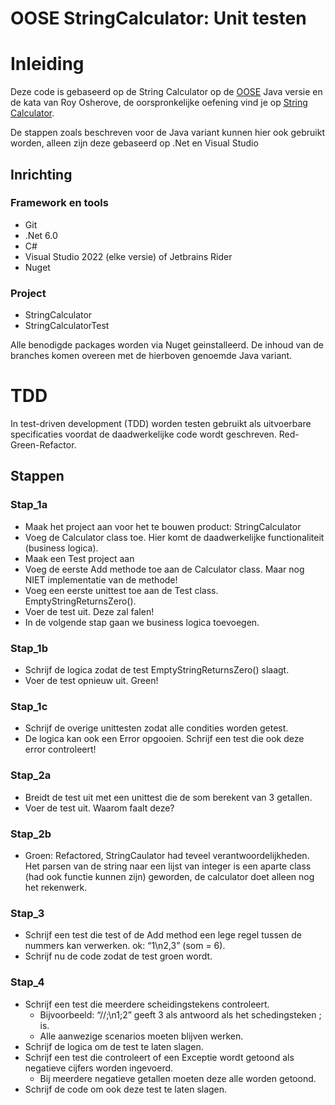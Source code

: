 # OOSE StringCalculator: Unit testen

# Inleiding
Deze code is gebaseerd op de String Calculator op de [OOSE](https://bitbucket.aimsites.nl/projects/OOSEDT/repos/string-calculator-kata-ut/browse) Java versie en de 
kata van Roy Osherove, de oorspronkelijke oefening vind je op [String Calculator](https://osherove.com/tdd-kata-1/).

De stappen zoals beschreven voor de Java variant kunnen hier ook gebruikt worden, alleen zijn deze gebaseerd op .Net en Visual Studio

## Inrichting

### Framework en tools
- Git
- .Net 6.0
- C#
- Visual Studio 2022 (elke versie) of Jetbrains Rider
- Nuget

### Project

- StringCalculator
- StringCalculatorTest

Alle benodigde packages worden via Nuget geinstalleerd. De inhoud van de branches komen overeen met de hierboven genoemde Java variant.

# TDD
In test-driven development (TDD) worden testen gebruikt als uitvoerbare specificaties voordat de daadwerkelijke code wordt geschreven.
Red-Green-Refactor.


## Stappen 

### Stap_1a
- Maak het project aan voor het te bouwen product: StringCalculator
- Voeg de Calculator class toe. Hier komt de daadwerkelijke functionaliteit (business logica).
- Maak een Test project aan
- Voeg de eerste Add methode toe aan de Calculator class. Maar nog NIET implementatie van de methode!
- Voeg een eerste unittest toe aan de Test class. EmptyStringReturnsZero().
- Voer de test uit. Deze zal falen! 
- In de volgende stap gaan we business logica toevoegen.

### Stap_1b
- Schrijf de logica zodat de test EmptyStringReturnsZero() slaagt.
- Voer de test opnieuw uit. Green!

### Stap_1c
- Schrijf de overige unittesten zodat alle condities worden getest.
- De logica kan ook een Error opgooien. Schrijf een test die ook deze error controleert!

### Stap_2a
- Breidt de test uit met een unittest die de som berekent van 3 getallen.
- Voer de test uit. Waarom faalt deze?

### Stap_2b
- Groen: Refactored, StringCaulator had teveel verantwoordelijkheden. Het parsen van de string naar een lijst van integer is een aparte class (had ook functie kunnen zijn) geworden, 
de calculator doet alleen nog het rekenwerk.

### Stap_3
- Schrijf een test die test of de Add method een lege regel tussen de nummers kan verwerken. ok: “1\n2,3” (som = 6).
- Schrijf nu de code zodat de test groen wordt.

### Stap_4
- Schrijf een test die meerdere scheidingstekens controleert. 
	 - Bijvoorbeeld: “//;\n1;2” geeft 3 als antwoord als het schedingsteken ; is.
	 - Alle aanwezige scenarios moeten blijven werken.
- Schrijf de logica om de test te laten slagen.
- Schrijf een test  die controleert of een Exceptie wordt getoond als negatieve cijfers worden ingevoerd. 
	- Bij meerdere negatieve getallen moeten deze alle worden getoond.
- Schrijf de code om ook deze test te laten slagen.
